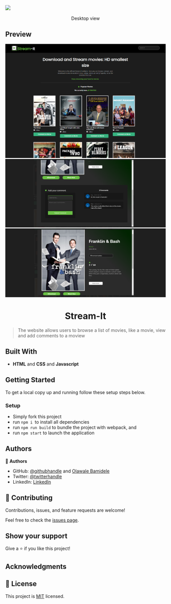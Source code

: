 ![](https://img.shields.io/badge/Microverse-blueviolet)

<p align="center">Desktop view</p>

## Preview
![Preview](./src/assets/streamdsktphmpage.png)
![Preview](./src/assets/st-desk-1.png)
![Preview](./src/assets/st-desk-2.png)

<h1 align="center"> Stream-It </h1>

> The website allows users to browse a list of movies, like a movie, view and add comments to a moview

## Built With

- **HTML** and **CSS** and **Javascript**

## Getting Started

To get a local copy up and running follow these setup steps below.

### Setup

- Simply fork this project
- run `npm i `to install all dependencies
- run `npm run build` to bundle the project with webpack, and
- run `npm start` to launch the application

## Authors

👤 **Authors**

- GitHub: [@githubhandle](https://github.com/Benmuiruri) and [Olawale Bamidele](https://github.com/olawalecoder)
- Twitter: [@twitterhandle](https://twitter.com/_optimize)
- LinkedIn: [LinkedIn](https://www.linkedin.com/in/benjamin-kiarie-180b66149/)

## 🤝 Contributing

Contributions, issues, and feature requests are welcome!

Feel free to check the [issues page](https://github.com/Benmuiruri/to-do-list/issues).

## Show your support

Give a ⭐️ if you like this project!

## Acknowledgments

## 📝 License

This project is [MIT](https://opensource.org/licenses/MIT) licensed.
